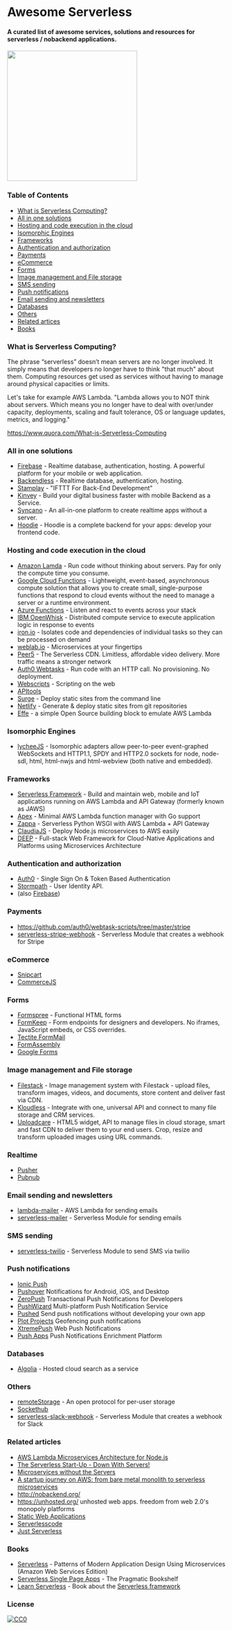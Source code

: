 # Awesome Serverless
#### A curated list of awesome services, solutions and resources for serverless / nobackend applications.
<img src="http://oi66.tinypic.com/jggm6f.jpg" height=300>

### Table of Contents

- [What is Serverless Computing?](#what-is-serverless-computing)
- [All in one solutions](#all-in-one-solutions)
- [Hosting and code execution in the cloud](#hosting-and-code-execution-in-the-cloud)
- [Isomorphic Engines](#isomorphic-engines)
- [Frameworks](#frameworks)
- [Authentication and authorization](#authentication-and-authorization)
- [Payments](#payments)
- [eCommerce](#ecommerce)
- [Forms](#forms)
- [Image management and File storage](#image-management-and-file-storage)
- [SMS sending](#sms-sensing)
- [Push notifications](#push-notifications)
- [Email sending and newsletters](#email-sending-and-newsletters)
- [Databases](#databases)
- [Others](#others)
- [Related artices](#related-articles)
- [Books](#books)


### What is Serverless Computing?

The phrase “serverless” doesn’t mean servers are no longer involved. It simply means that developers no longer have to think "that much" about them. Computing resources get used as services without having to manage around physical capacities or limits.

Let's take for example AWS Lambda. "Lambda allows you to NOT think about servers. Which means you no longer have to deal with over/under capacity, deployments, scaling and fault tolerance, OS or language updates, metrics, and logging."

https://www.quora.com/What-is-Serverless-Computing

### All in one solutions
* [Firebase](https://www.firebase.com/) - Realtime database, authentication, hosting. A powerful platform for your mobile or web application.
* [Backendless](https://backendless.com/) - Realtime database, authentication, hosting.
* [Stamplay](https://stamplay.com/) - "IFTTT For Back-End Development"
* [Kinvey](http://www.kinvey.com/) - Build your digital business faster with mobile Backend as a Service.
* [Syncano](https://syncano.io/) - An all-in-one platform to create realtime apps without a server.
* [Hoodie](http://hood.ie/) - Hoodie is a complete backend for your apps: develop your frontend code.

### Hosting and code execution in the cloud
* [Amazon Lamda](https://aws.amazon.com/lambda/) - Run code without thinking about servers. Pay for only the compute time you consume.
* [Google Cloud Functions](https://cloud.google.com/functions/docs) - Lightweight, event-based, asynchronous compute solution that allows you to create small, single-purpose functions that respond to cloud events without the need to manage a server or a runtime environment.
* [Azure Functions](https://azure.microsoft.com/en-us/services/functions/) - Listen and react to events across your stack
* [IBM OpenWhisk](https://developer.ibm.com/openwhisk/) - Distributed compute service to execute application logic in response to events
* [iron.io](https://www.iron.io/platform/ironworker/) - Isolates code and dependencies of individual tasks so they can be processed on demand
* [weblab.io](https://weblab.io/) - Microservices at your fingertips
* [Peer5](https://www.peer5.com/) - The Serverless CDN. Limitless, affordable video delivery. More traffic means a stronger network
* [Auth0 Webtasks](https://webtask.io/) - Run code with an HTTP call. No provisioning. No deployment.
* [Webscripts](https://www.webscript.io/) - Scripting on the web
* [APItools](https://www.apitools.com/)
* [Surge](http://surge.sh/) - Deploy static sites from the command line
* [Netlify](https://netlify.com/) - Generate & deploy static sites from git repositories
* [Effe](https://github.com/siscia/effe) - a simple Open Source building block to emulate AWS Lambda

### Isomorphic Engines
* [lycheeJS](http://lycheejs.org) - Isomorphic adapters allow peer-to-peer event-graphed WebSockets and HTTP1.1, SPDY and HTTP2.0 sockets for node, node-sdl, html, html-nwjs and html-webview (both native and embedded).

### Frameworks
* [Serverless Framework](http://www.serverless.com/) - Build and maintain web, mobile and IoT applications running on AWS Lambda and API Gateway (formerly known as JAWS)
* [Apex](http://apex.run/) - Minimal AWS Lambda function manager with Go support
* [Zappa](https://github.com/Miserlou/Zappa) - Serverless Python WSGI with AWS Lambda + API Gateway
* [ClaudiaJS](https://github.com/claudiajs/claudia/) - Deploy Node.js microservices to AWS easily
* [DEEP](https://github.com/MitocGroup/deep-framework) - Full-stack Web Framework for Cloud-Native Applications and Platforms using Microservices Architecture

### Authentication and authorization
* [Auth0](https://auth0.com/) - Single Sign On & Token Based Authentication
* [Stormpath](https://stormpath.com/) - User Identity API.
* (also [Firebase](https://firebase.com/))

### Payments
* https://github.com/auth0/webtask-scripts/tree/master/stripe
* [serverless-stripe-webhook](https://github.com/eahefnawy/serverless-stripe-webhook) - Serverless Module that creates a webhook for Stripe

### eCommerce
* [Snipcart](https://snipcart.com)
* [CommerceJS](http://commercejs.com/)

### Forms
* [Formspree](https://formspree.io/) - Functional HTML forms
* [FormKeep](https://formkeep.com/) - Form endpoints for designers and developers. No iframes, JavaScript embeds, or CSS overrides.
* [Tectite FormMail](http://www.tectite.com/)
* [FormAssembly](http://www.formassembly.com/)
* [Google Forms](https://docs.google.com/forms/)

### Image management and File storage
* [Filestack](https://www.filestack.com/) - Image management system with Filestack - upload files, transform images, videos, and documents, store content and deliver fast via CDN.
* [Kloudless](https://kloudless.com/) - Integrate with one, universal API and connect to many file storage and CRM services.
* [Uploadcare](https://uploadcare.com/) - HTML5 widget, API to manage files in cloud storage, smart and fast CDN to deliver them to your end users. Crop, resize and transform uploaded images using URL commands.

### Realtime
* [Pusher](https://pusher.com/)
* [Pubnub](https://www.pubnub.com/)

### Email sending and newsletters
* [lambda-mailer](https://github.com/eahefnawy/lambda-mailer) - AWS Lambda for sending emails
* [serverless-mailer](https://github.com/eahefnawy/serverless-mailer) - Serverless Module for sending emails


### SMS sending
  * [serverless-twilio](https://github.com/eahefnawy/serverless-twilio) - Serverless Module to send SMS via twilio

### Push notifications
* [Ionic Push](https://apps.ionic.io/landing/push)
* [Pushover](https://pushover.net/) Notifications for Android, iOS, and Desktop
* [ZeroPush](https://zeropush.com) Transactional Push Notifications for Developers
* [PushWizard](https://pushwizard.com/) Multi-platform Push Notification Service
* [Pushed](https://pushed.co/) Send push notifications without developing your own app
* [Plot Projects](http://www.plotprojects.com/) Geofencing push notifications
* [XtremePush](https://xtremepush.com/) Web Push Notifications
* [Push Apps](https://www.pushapps.mobi/) Push Notifications Enrichment Platform

### Databases
* [Algolia](https://www.algolia.com/) - Hosted cloud search as a service

### Others
* [remoteStorage](https://remotestorage.io/) - An open protocol for per-user storage
* [Sockethub](http://sockethub.org/)
* [serverless-slack-webhook](https://github.com/eahefnawy/serverless-slack-webhook) - Serverless Module that creates a webhook for Slack

### Related articles
* [AWS Lambda Microservices Architecture for Node.js](https://medium.com/getty-logs/a-aws-lambda-microservices-architecture-for-node-js-4513799101d4#.k99m6yvvz)
* [The Serverless Start-Up - Down With Servers!](http://highscalability.com/blog/2015/12/7/the-serverless-start-up-down-with-servers.html)
* [Microservices without the Servers](https://aws.amazon.com/blogs/compute/microservices-without-the-servers/)
* [A startup journey on AWS: from bare metal monolith to serverless microservices](https://medium.com/@benorama/a-startup-journey-on-aws-from-bare-metal-monolith-to-serverless-microservices-80231624fbd9)
* http://nobackend.org/
* https://unhosted.org/ unhosted web apps. freedom from web 2.0's monopoly platforms
* [Static Web Applications](https://staticapps.org/)
* [Serverlesscode](https://serverlesscode.com/)
* [Just Serverless](http://justserverless.com/blog)

### Books
* [Serverless](https://leanpub.com/serverless/) - Patterns of Modern Application Design Using Microservices (Amazon Web Services Edition)
* [Serverless Single Page Apps](https://pragprog.com/book/brapps/serverless-single-page-apps/) - The Pragmatic Bookshelf
* [Learn Serverless](http://learnserverless.club) - Book about the [Serverless framework](http://serverless.com)


### License
[![CC0](https://i.creativecommons.org/p/zero/1.0/88x31.png)](https://creativecommons.org/publicdomain/zero/1.0/)

<!---
### Serverless Manifiesto
https://github.com/exis-io/Exis
https://www.imgix.com/
https://github.com/localytics/serverless-slackbot-scaffold
http://eng.localytics.com/serverless-slackbots-powered-by-aws/
-->
